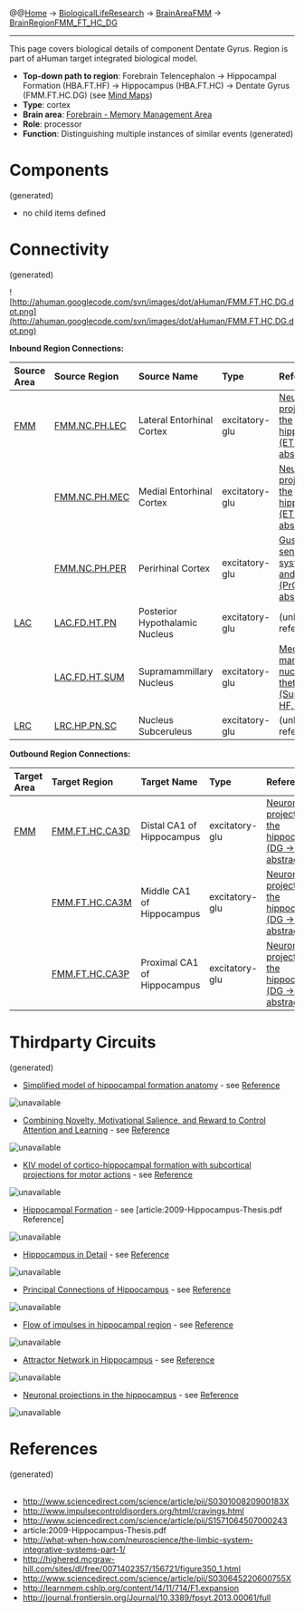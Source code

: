@@[Home](Home.md) -> [BiologicalLifeResearch](BiologicalLifeResearch.md) -> [BrainAreaFMM](BrainAreaFMM.md) -> [BrainRegionFMM\_FT\_HC\_DG](BrainRegionFMM_FT_HC_DG.md)

---


This page covers biological details of component Dentate Gyrus.
Region is part of aHuman target integrated biological model.

  * **Top-down path to region**: Forebrain Telencephalon -> Hippocampal Formation (HBA.FT.HF) -> Hippocampus (HBA.FT.HC) -> Dentate Gyrus (FMM.FT.HC.DG) (see [Mind Maps](OverallMindMaps.md))
  * **Type**: cortex
  * **Brain area**: [Forebrain - Memory Management Area](BrainAreaFMM.md)
  * **Role**: processor
  * **Function**: Distinguishing multiple instances of similar events
(generated)
# Components #
(generated)


  * no child items defined

# Connectivity #
(generated)


![http://ahuman.googlecode.com/svn/images/dot/aHuman/FMM.FT.HC.DG.dot.png](http://ahuman.googlecode.com/svn/images/dot/aHuman/FMM.FT.HC.DG.dot.png)

**Inbound Region Connections:**

| **Source Area** | **Source Region** | **Source Name** | **Type** | **Reference** |
|:----------------|:------------------|:----------------|:---------|:--------------|
| [FMM](BrainAreaFMM.md) | [FMM.NC.PH.LEC](BrainRegionFMM_NC_PH_LEC.md) | Lateral Entorhinal Cortex | excitatory-glu | [Neuronal projections in the hippocampus (ET -> DG, abstract)](http://journal.frontiersin.org/Journal/10.3389/fpsyt.2013.00061/full) |
|                 | [FMM.NC.PH.MEC](BrainRegionFMM_NC_PH_MEC.md) | Medial Entorhinal Cortex | excitatory-glu | [Neuronal projections in the hippocampus (ET -> DG, abstract)](http://journal.frontiersin.org/Journal/10.3389/fpsyt.2013.00061/full) |
|                 | [FMM.NC.PH.PER](BrainRegionFMM_NC_PH_PER.md) | Perirhinal Cortex | excitatory-glu | [Gustatory sensory system of rat and macaque (PrC -> HF, abstract)](http://www.sciencedirect.com/science/article/pii/S0149763401000215) |
| [LAC](BrainAreaLAC.md) | [LAC.FD.HT.PN](BrainRegionLAC_FD_HT_PN.md) | Posterior Hypothalamic Nucleus | excitatory-glu | (unknown reference) |
|                 | [LAC.FD.HT.SUM](BrainRegionLAC_FD_HT_SUM.md) | Supramammillary Nucleus | excitatory-glu | [Medial mammillary nucleus and theta rhythm (SupraMM -> HF, abstract)](http://www.nature.com/nrn/journal/v5/n1/fig_tab/nrn1299_F4.html) |
| [LRC](BrainAreaLRC.md) | [LRC.HP.PN.SC](BrainRegionLRC_HP_PN_SC.md) | Nucleus Subceruleus | excitatory-glu | (unknown reference) |

**Outbound Region Connections:**

| **Target Area** | **Target Region** | **Target Name** | **Type** | **Reference** |
|:----------------|:------------------|:----------------|:---------|:--------------|
| [FMM](BrainAreaFMM.md) | [FMM.FT.HC.CA3D](BrainRegionFMM_FT_HC_CA3D.md) | Distal CA1 of Hippocampus | excitatory-glu | [Neuronal projections in the hippocampus (DG -> CA3, abstract)](http://journal.frontiersin.org/Journal/10.3389/fpsyt.2013.00061/full) |
|                 | [FMM.FT.HC.CA3M](BrainRegionFMM_FT_HC_CA3M.md) | Middle CA1 of Hippocampus | excitatory-glu | [Neuronal projections in the hippocampus (DG -> CA3, abstract)](http://journal.frontiersin.org/Journal/10.3389/fpsyt.2013.00061/full) |
|                 | [FMM.FT.HC.CA3P](BrainRegionFMM_FT_HC_CA3P.md) | Proximal CA1 of Hippocampus | excitatory-glu | [Neuronal projections in the hippocampus (DG -> CA3, abstract)](http://journal.frontiersin.org/Journal/10.3389/fpsyt.2013.00061/full) |

# Thirdparty Circuits #
(generated)

  * [Simplified model of hippocampal formation anatomy](http://ars.els-cdn.com/content/image/1-s2.0-S030100820900183X-gr4.jpg) - see [Reference](http://www.sciencedirect.com/science/article/pii/S030100820900183X)

<img src='http://ars.els-cdn.com/content/image/1-s2.0-S030100820900183X-gr4.jpg' alt='unavailable'>

<ul><li><a href='http://www.impulsecontroldisorders.org/images/6-HippocampalVTA.jpg'>Combining Novelty, Motivational Salience, and Reward to Control Attention and Learning</a> - see <a href='http://www.impulsecontroldisorders.org/html/cravings.html'>Reference</a></li></ul>

<img src='http://www.impulsecontroldisorders.org/images/6-HippocampalVTA.jpg' alt='unavailable'>

<ul><li><a href='http://ars.els-cdn.com/content/image/1-s2.0-S1571064507000243-gr008.jpg'>KIV model of cortico-hippocampal formation with subcortical projections for motor actions</a> - see <a href='http://www.sciencedirect.com/science/article/pii/S1571064507000243'>Reference</a></li></ul>

<img src='http://ars.els-cdn.com/content/image/1-s2.0-S1571064507000243-gr008.jpg' alt='unavailable'>

<ul><li><a href='http://ahuman.googlecode.com/svn/images/wiki/research/brain/HF.jpg'>Hippocampal Formation</a> - see [article:2009-Hippocampus-Thesis.pdf Reference]</li></ul>

<img src='http://ahuman.googlecode.com/svn/images/wiki/research/brain/HF.jpg' alt='unavailable'>

<ul><li><a href='http://what-when-how.com/wp-content/uploads/2012/04/tmp3637_thumb.jpg'>Hippocampus in Detail</a> - see <a href='http://what-when-how.com/neuroscience/the-limbic-system-integrative-systems-part-1/'>Reference</a></li></ul>

<img src='http://what-when-how.com/wp-content/uploads/2012/04/tmp3637_thumb.jpg' alt='unavailable'>

<ul><li><a href='http://highered.mcgraw-hill.com/sites/dl/free/0071402357/156721/figure350_1.gif'>Principal Connections of Hippocampus</a> - see <a href='http://highered.mcgraw-hill.com/sites/dl/free/0071402357/156721/figure350_1.html'>Reference</a></li></ul>

<img src='http://highered.mcgraw-hill.com/sites/dl/free/0071402357/156721/figure350_1.gif' alt='unavailable'>

<ul><li><a href='http://ars.els-cdn.com/content/image/1-s2.0-S030645220600755X-gr1.jpg'>Flow of impulses in hippocampal region</a> - see <a href='http://www.sciencedirect.com/science/article/pii/S030645220600755X'>Reference</a></li></ul>

<img src='http://ars.els-cdn.com/content/image/1-s2.0-S030645220600755X-gr1.jpg' alt='unavailable'>

<ul><li><a href='http://learnmem.cshlp.org/content/14/11/714/F1.large.jpg'>Attractor Network in Hippocampus</a> - see <a href='http://learnmem.cshlp.org/content/14/11/714/F1.expansion'>Reference</a></li></ul>

<img src='http://learnmem.cshlp.org/content/14/11/714/F1.large.jpg' alt='unavailable'>

<ul><li><a href='http://www.frontiersin.org/files/Articles/46459/fpsyt-04-00061-HTML/image_m/fpsyt-04-00061-g002.jpg'>Neuronal projections in the hippocampus</a> - see <a href='http://journal.frontiersin.org/Journal/10.3389/fpsyt.2013.00061/full'>Reference</a></li></ul>

<img src='http://www.frontiersin.org/files/Articles/46459/fpsyt-04-00061-HTML/image_m/fpsyt-04-00061-g002.jpg' alt='unavailable'>


<h1>References</h1>
(generated)<br>
<br>
<ul><li><a href='http://www.sciencedirect.com/science/article/pii/S030100820900183X'>http://www.sciencedirect.com/science/article/pii/S030100820900183X</a>
</li><li><a href='http://www.impulsecontroldisorders.org/html/cravings.html'>http://www.impulsecontroldisorders.org/html/cravings.html</a>
</li><li><a href='http://www.sciencedirect.com/science/article/pii/S1571064507000243'>http://www.sciencedirect.com/science/article/pii/S1571064507000243</a>
</li><li>article:2009-Hippocampus-Thesis.pdf<br>
</li><li><a href='http://what-when-how.com/neuroscience/the-limbic-system-integrative-systems-part-1/'>http://what-when-how.com/neuroscience/the-limbic-system-integrative-systems-part-1/</a>
</li><li><a href='http://highered.mcgraw-hill.com/sites/dl/free/0071402357/156721/figure350_1.html'>http://highered.mcgraw-hill.com/sites/dl/free/0071402357/156721/figure350_1.html</a>
</li><li><a href='http://www.sciencedirect.com/science/article/pii/S030645220600755X'>http://www.sciencedirect.com/science/article/pii/S030645220600755X</a>
</li><li><a href='http://learnmem.cshlp.org/content/14/11/714/F1.expansion'>http://learnmem.cshlp.org/content/14/11/714/F1.expansion</a>
</li><li><a href='http://journal.frontiersin.org/Journal/10.3389/fpsyt.2013.00061/full'>http://journal.frontiersin.org/Journal/10.3389/fpsyt.2013.00061/full</a></li></ul>
